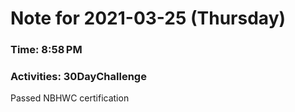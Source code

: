 # Note for 2021-03-25 (Thursday)
### Time: 8:58 PM
### Activities: 30DayChallenge

Passed NBHWC certification
